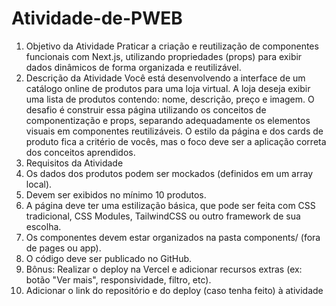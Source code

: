 # Atividade-de-PWEB


1. Objetivo da Atividade
Praticar a criação e reutilização de componentes funcionais com Next.js, utilizando
propriedades (props) para exibir dados dinâmicos de forma organizada e reutilizável.
2. Descrição da Atividade
Você está desenvolvendo a interface de um catálogo online de produtos para uma loja
virtual. A loja deseja exibir uma lista de produtos contendo: nome, descrição, preço e
imagem.
O desafio é construir essa página utilizando os conceitos de componentização e props,
separando adequadamente os elementos visuais em componentes reutilizáveis.
O estilo da página e dos cards de produto fica a critério de vocês, mas o foco deve ser a
aplicação correta dos conceitos aprendidos.
3. Requisitos da Atividade
1. Os dados dos produtos podem ser mockados (definidos em um array local).
2. Devem ser exibidos no mínimo 10 produtos.
3. A página deve ter uma estilização básica, que pode ser feita com CSS tradicional,
CSS Modules, TailwindCSS ou outro framework de sua escolha.
4. Os componentes devem estar organizados na pasta components/ (fora de
pages ou app).
5. O código deve ser publicado no GitHub.
6. Bônus: Realizar o deploy na Vercel e adicionar recursos extras (ex: botão "Ver
mais", responsividade, filtro, etc).
7. Adicionar o link do repositório e do deploy (caso tenha feito) à atividade
